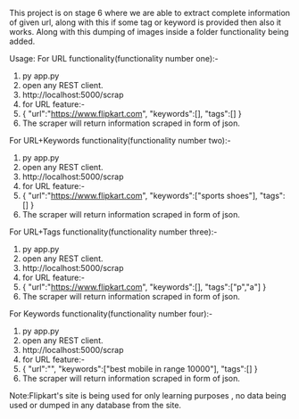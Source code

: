This project is on stage 6 where we are able to extract complete information of given url, along with this if some tag or keyword is provided
then also it works.
Along with this dumping of images inside a folder functionality being added. 


Usage:
For URL functionality(functionality number one):-
1. py app.py
2. open any REST client.
3. http://localhost:5000/scrap
4. for URL feature:-
4. {
  "url":"https://www.flipkart.com",
   "keywords":[],
  "tags":[]
}
5. The scraper will return information scraped in form of json.


For URL+Keywords functionality(functionality number two):-
1. py app.py
2. open any REST client.
3. http://localhost:5000/scrap
4. for URL feature:-
4. {
  "url":"https://www.flipkart.com",
   "keywords":["sports shoes"],
  "tags":[]
}
5. The scraper will return information scraped in form of json.

For URL+Tags functionality(functionality number three):-
1. py app.py
2. open any REST client.
3. http://localhost:5000/scrap
4. for URL feature:-
4. {
  "url":"https://www.flipkart.com",
   "keywords":[],
  "tags":["p","a"]
}
5. The scraper will return information scraped in form of json.

For Keywords functionality(functionality number four):-
1. py app.py
2. open any REST client.
3. http://localhost:5000/scrap
4. for URL feature:-
4. {
  "url":"",
   "keywords":["best mobile in range 10000"],
  "tags":[]
}
5. The scraper will return information scraped in form of json.

Note:Flipkart's site is being used for only learning purposes , no data being used or dumped in any database from the site.
